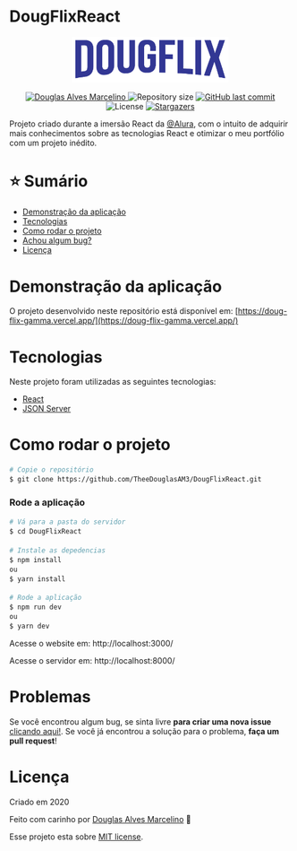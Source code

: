 # DougFlixReact

<p  align="center">
    <img  src="./.github/logo.png"  alt="DougFlix"  width="280"/>
</p>

<p  align="center">
    <a  href="https://www.linkedin.com/in/douglas-alves-marcelino-704250180/">
        <img  alt="Douglas Alves Marcelino"  src="https://img.shields.io/badge/-Douglas%20Alves%20Marcelino-2a7ae4?style=flat&logo=Linkedin&logoColor=white" />
    </a>
    <img  alt="Repository size"  src="https://img.shields.io/github/repo-size/TheeDouglasAM3/DougFlixReact?color=2a7ae4">
    <a  href="https://github.com/TheeDouglasAM3/DougFlixReact/commits/master">
        <img  alt="GitHub last commit"  src="https://img.shields.io/github/last-commit/TheeDouglasAM3/DougFlixReact?color=2a7ae4">
    </a>
    <img  alt="License"  src="https://img.shields.io/badge/license-MIT-2a7ae4">
    <a  href="https://github.com/TheeDouglasAM3/DougFlixReact/stargazers">
        <img  alt="Stargazers"  src="https://img.shields.io/github/stars/TheeDouglasAM3/DougFlixReact?color=2a7ae4&logo=github">
    </a>
</p>

Projeto criado durante a imersão React da [@Alura](https://github.com/alura-cursos), com o intuito de adquirir mais conhecimentos sobre as tecnologias React e otimizar o meu portfólio com um projeto inédito.


# :star: Sumário

* [Demonstração da aplicação](#demonstração-da-aplicação) 
* [Tecnologias](#tecnologias)
* [Como rodar o projeto](#como-rodar-o-projeto)
* [Achou algum bug?](#problemas)
* [Licença](#licença)

# Demonstração da aplicação
O projeto desenvolvido neste repositório está disponível em: 
[https://doug-flix-gamma.vercel.app/](https://doug-flix-gamma.vercel.app/)

# Tecnologias
Neste projeto foram utilizadas as seguintes tecnologias:
* [React](https://pt-br.reactjs.org/)
* [JSON Server](https://github.com/typicode/json-server)

# Como rodar o projeto
```bash
# Copie o repositório
$ git clone https://github.com/TheeDouglasAM3/DougFlixReact.git
```
### Rode a aplicação

```bash
# Vá para a pasta do servidor
$ cd DougFlixReact

# Instale as depedencias
$ npm install
ou
$ yarn install

# Rode a aplicação
$ npm run dev
ou
$ yarn dev
```
Acesse o website em: http://localhost:3000/

Acesse o servidor em: http://localhost:8000/

# Problemas
Se você encontrou algum bug, se sinta livre **para criar uma nova issue**  [clicando aqui!](https://github.com/TheeDouglasAM3/DougFlixReact/issues). Se você já encontrou a solução para o problema, **faça um pull request**!

# Licença

Criado em 2020 

Feito com carinho por [Douglas Alves Marcelino](https://github.com/TheeDouglasAM3) :duck:

Esse projeto esta sobre [MIT license](./LICENSE).